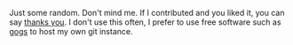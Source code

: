 Just some random. Don't mind me.
If I contributed and you liked it, you can say [thanks you](https://saythanks.io/to/Pingasmaster).
I don't use this often, I prefer to use free software such as [gogs](https://github.com/gogs/gogs) to host my own git instance.
